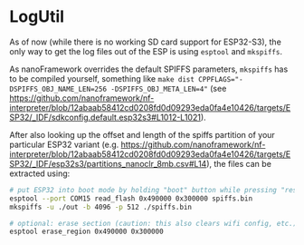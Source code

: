 # LogUtil
As of now (while there is no working SD card support for ESP32-S3), the only way to get the log files out of the ESP is using `esptool` and `mkspiffs`.

As nanoFramework overrides the default SPIFFS parameters, `mkspiffs` has to be compiled yourself, something like `make dist CPPFLAGS="-DSPIFFS_OBJ_NAME_LEN=256 -DSPIFFS_OBJ_META_LEN=4"` (see https://github.com/nanoframework/nf-interpreter/blob/12abaab58412cd0208fd0d09293eda0fa4e10426/targets/ESP32/_IDF/sdkconfig.default.esp32s3#L1012-L1021).

After also looking up the offset and length of the spiffs partition of your particular ESP32 variant (e.g. https://github.com/nanoframework/nf-interpreter/blob/12abaab58412cd0208fd0d09293eda0fa4e10426/targets/ESP32/_IDF/esp32s3/partitions_nanoclr_8mb.csv#L14), the files can be extracted using:

```bash
# put ESP32 into boot mode by holding "boot" button while pressing "reset" button
esptool --port COM15 read_flash 0x490000 0x300000 spiffs.bin
mkspiffs -u ./out -b 4096 -p 512 ./spiffs.bin

# optional: erase section (caution: this also clears wifi config, etc.)
esptool erase_region 0x490000 0x300000
```